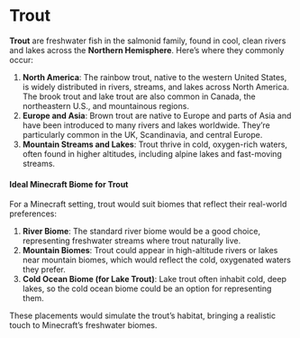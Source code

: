# Trout

**Trout** are freshwater fish in the salmonid family, found in cool, clean rivers and lakes across the **Northern Hemisphere**. Here’s where they commonly occur:

1. **North America**: The rainbow trout, native to the western United States, is widely distributed in rivers, streams, and lakes across North America. The brook trout and lake trout are also common in Canada, the northeastern U.S., and mountainous regions.
2. **Europe and Asia**: Brown trout are native to Europe and parts of Asia and have been introduced to many rivers and lakes worldwide. They’re particularly common in the UK, Scandinavia, and central Europe.
3. **Mountain Streams and Lakes**: Trout thrive in cold, oxygen-rich waters, often found in higher altitudes, including alpine lakes and fast-moving streams.

#### Ideal Minecraft Biome for Trout

For a Minecraft setting, trout would suit biomes that reflect their real-world preferences:

1. **River Biome**: The standard river biome would be a good choice, representing freshwater streams where trout naturally live.
2. **Mountain Biomes**: Trout could appear in high-altitude rivers or lakes near mountain biomes, which would reflect the cold, oxygenated waters they prefer.
3. **Cold Ocean Biome (for Lake Trout)**: Lake trout often inhabit cold, deep lakes, so the cold ocean biome could be an option for representing them.

These placements would simulate the trout’s habitat, bringing a realistic touch to Minecraft’s freshwater biomes.
